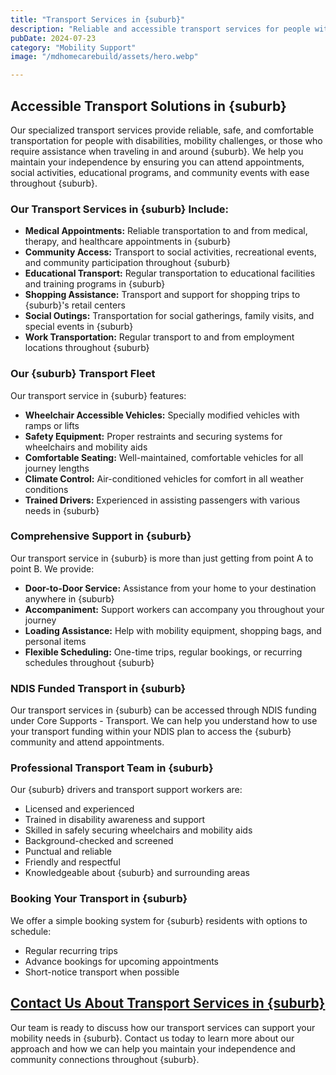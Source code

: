 ```yaml
---
title: "Transport Services in {suburb}"
description: "Reliable and accessible transport services for people with disabilities in {suburb}. Our professional drivers and specially equipped vehicles ensure safe, comfortable, and on-time transportation to appointments, activities, and community events throughout {suburb}."
pubDate: 2024-07-23
category: "Mobility Support"
image: "/mdhomecarebuild/assets/hero.webp"

---
```


## Accessible Transport Solutions in {suburb}

Our specialized transport services provide reliable, safe, and comfortable transportation for people with disabilities, mobility challenges, or those who require assistance when traveling in and around {suburb}. We help you maintain your independence by ensuring you can attend appointments, social activities, educational programs, and community events with ease throughout {suburb}.

### Our Transport Services in {suburb} Include:

- **Medical Appointments:** Reliable transportation to and from medical, therapy, and healthcare appointments in {suburb}
- **Community Access:** Transport to social activities, recreational events, and community participation throughout {suburb}
- **Educational Transport:** Regular transportation to educational facilities and training programs in {suburb}
- **Shopping Assistance:** Transport and support for shopping trips to {suburb}'s retail centers
- **Social Outings:** Transportation for social gatherings, family visits, and special events in {suburb}
- **Work Transportation:** Regular transport to and from employment locations throughout {suburb}

### Our {suburb} Transport Fleet

Our transport service in {suburb} features:

- **Wheelchair Accessible Vehicles:** Specially modified vehicles with ramps or lifts
- **Safety Equipment:** Proper restraints and securing systems for wheelchairs and mobility aids
- **Comfortable Seating:** Well-maintained, comfortable vehicles for all journey lengths
- **Climate Control:** Air-conditioned vehicles for comfort in all weather conditions
- **Trained Drivers:** Experienced in assisting passengers with various needs in {suburb}

### Comprehensive Support in {suburb}

Our transport service in {suburb} is more than just getting from point A to point B. We provide:

- **Door-to-Door Service:** Assistance from your home to your destination anywhere in {suburb}
- **Accompaniment:** Support workers can accompany you throughout your journey
- **Loading Assistance:** Help with mobility equipment, shopping bags, and personal items
- **Flexible Scheduling:** One-time trips, regular bookings, or recurring schedules throughout {suburb}

### NDIS Funded Transport in {suburb}

Our transport services in {suburb} can be accessed through NDIS funding under Core Supports - Transport. We can help you understand how to use your transport funding within your NDIS plan to access the {suburb} community and attend appointments.

### Professional Transport Team in {suburb}

Our {suburb} drivers and transport support workers are:

- Licensed and experienced
- Trained in disability awareness and support
- Skilled in safely securing wheelchairs and mobility aids
- Background-checked and screened
- Punctual and reliable
- Friendly and respectful
- Knowledgeable about {suburb} and surrounding areas

### Booking Your Transport in {suburb}

We offer a simple booking system for {suburb} residents with options to schedule:

- Regular recurring trips
- Advance bookings for upcoming appointments
- Short-notice transport when possible

## [Contact Us About Transport Services in {suburb}](/contact)

Our team is ready to discuss how our transport services can support your mobility needs in {suburb}. Contact us today to learn more about our approach and how we can help you maintain your independence and community connections throughout {suburb}.
